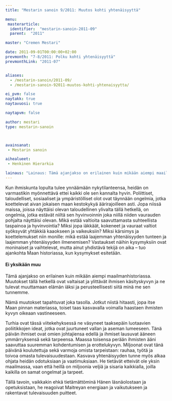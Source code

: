 ```yaml
---
title: "Mestarin sanoin 9/2011: Muutos kohti yhtenäisyyttä"

menu:
 masterarticle:
  identifier:  "mestarin-sanoin-2011-09"
  parent:  "2011"

master: "Cremen Mestari"

date: 2011-09-01T00:00:00+02:00
prevmonth: "7-8/2011: Polku kohti yhtenäisyyttä"
prevmonthLink: "2011-07"


aliases:
  - /mestarin-sanoin/2011-09/
  - /mestarin-sanoin-92011-muutos-kohti-yhtenaisyytta/

ei_pvm: false
naytakk: true
naytavuosi: true

naytapvm: false

author: mestari
type: mestarin-sanoin



avainsanat:
 - Mestarin sanoin

aihealueet:
 - Henkinen Hierarkia

lainaus: "Lainaus: Tämä ajanjakso on erilainen kuin mikään aiempi maailmanhistoriassa. Muutokset tällä hetkellä ovat valtaisat ja ylittävät ihmisen käsityskyvyn ja ne tulevat muuttamaan elämän iäksi ja perusteellisesti siitä minä me sen tunnemme."
---
```

<p>Kun ihmiskunta lopulta tulee ynnäämään nykytilanteensa, heidän on varmastikin myönnettävä ettei kaikki ole sen kannalta hyvin. Poliittiset, taloudelliset, sosiaaliset ja ympäristölliset olot ovat täynnään ongelmia, jotka koettelevat aivan jokaisen maan kestokykyä äärirajoilleen asti. Jopa niissä maissa, joissa näyttäisi olevan taloudellinen ylivalta tällä hetkellä, on ongelmia, jotka estävät niiltä sen hyvinvoinnin joka niillä niiden vaurauden pohjalta näyttäisi olevan. Mikä estää valtioita saavuttamasta suhteellista taspainoa ja hyvinvointia? Miksi jopa iäkkäät, kokeneet ja vauraat valtiot syöksyvät yhtäkkiä kaaokseen ja vaikeuksiin? Miksi kärsimys ja koettelemukset niin monille: mikä estää laajemman yhtenäisyyden tunteen ja laajemman yhtenäisyyden ilmenemisen? Vastaukset näihin kysymyksiin ovat moninaiset ja vaihtelevat, mutta ainut yhdistävä tekijä on aika – tuo ajankohta Maan historiassa, kun kysymykset esitetään.</p>

<h4>Ei yksikään muu</h4>
<p>Tämä ajanjakso on erilainen kuin mikään aiempi maailmanhistoriassa. Muutokset tällä hetkellä ovat valtaisat ja ylittävät ihmisen käsityskyvyn ja ne tulevat muuttamaan elämän iäksi ja perusteellisesti siitä minä me sen tunnemme.</p>
<p>Nämä muutokset tapahtuvat joka tasolla. Jotkut niistä hitaasti, jopa itse Maan pinnan materiassa, toiset taas kasvavalla voimalla haastaen ihmisten kyvyn oikeaan vastineeseen.</p>
<p>Turhia ovat tässä viitekehyksessä ne väsyneet taaksepäin luotaavien poliitikkojen ideat, jotka ovat juurtuneet vallan ja aseman lumeeseen. Tänä päivän ihmiset ovat omien johtajiensa edellä ja ihmiset lausuvat ääneen ymmärryksensä sekä tarpeensa. Maassa toisensa perään ihmisten ääni saavuttaa suuremman kohdentumisen ja erottelukyvyn. Miljoonat ovat tänä päivänä koulutettuja sekä varmoja omista tarpeistaan: rauhaa, työtä ja toivoa omasta tulevaisuudestaan. Kasvava yhtenäisyyden tunne myös alkaa ohjata heidän odotuksiaan ja vaatimuksiaan. He tietävät etteivät ole yksin maailmassa, vaan että heillä on miljoonia veljiä ja sisaria kaikkialla, joilla kaikilla on samat ongelmat ja tarpeet.</p>
<p>Tällä tavoin, vaikkakin ehkä tietämättöminä Hänen läsnäolostaan ja opetuksistaan, he reagoivat Maitreyan energiaan ja vaikutukseen ja rakentavat tulevaisuuden puitteet.</p>